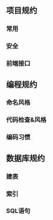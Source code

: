 
## 项目规约

### 常用

### 安全

### 前端接口

## 编程规约

### 命名风格

### 代码检查&风格

### 编码习惯

## 数据库规约

### 建表

### 索引

### SQL语句
